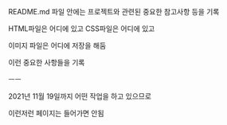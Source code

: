 README.md 파일 안에는 프로젝트와 관련된 중요한 참고사항 등을 기록

HTML파일은 어디에 있고
CSS파일은 어디에 있고

이미지 파일은 어디에 저장을 해둠

이런 중요한 사항들을 기록

ㅡㅡ

2021년 11월 19일까지 어떤 작업을 하고 있으므로 

이런저런 페이지는 들어가면 안됨